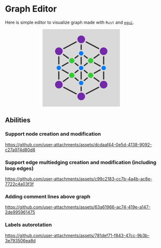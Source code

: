 # Graph Editor

Here is simple editor to visualize graph made with `Rust` and [`egui`](https://github.com/emilk/egui).


<p align="center">
    <img src="media/logo_1.png", alt="Logo">
</p>

## Abilities

### Support node creation and modification

https://github.com/user-attachments/assets/dcdaaf44-0e5d-4138-9092-c27a974d80d8

### Support edge multiedging creation and modification (including loop edges)

https://github.com/user-attachments/assets/c99c2183-cc7b-4a4b-ac8e-7722c4a03f3f

### Adding comment lines above graph

https://github.com/user-attachments/assets/63a61966-ac74-419e-a147-2de995961475

### Labels autorotation

https://github.com/user-attachments/assets/781def71-f843-47cc-9b3b-3e793506ea8d


